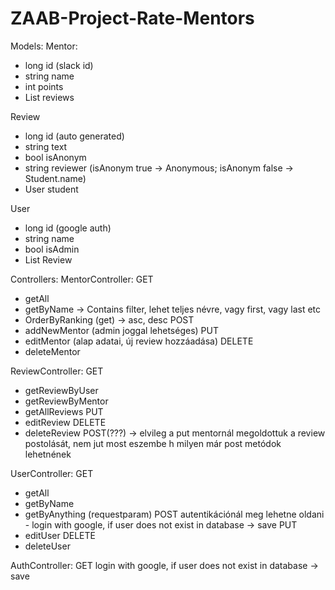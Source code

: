 # ZAAB-Project-Rate-Mentors

Models:
Mentor:
- long id (slack id)
- string name
- int points
- List<Review> reviews

Review
- long id (auto generated)
- string text
- bool isAnonym
- string reviewer (isAnonym true -> Anonymous; isAnonym false -> Student.name)
- User student

User
- long id (google auth)
- string name
- bool isAdmin
- List<Review> Review

Controllers:
MentorController:
GET
- getAll
- getByName -> Contains filter, lehet teljes névre, vagy first, vagy last etc
- OrderByRanking (get) -> asc, desc
POST
- addNewMentor (admin joggal lehetséges) 
PUT
- editMentor (alap adatai, új review hozzáadása)
DELETE
- deleteMentor

ReviewController:
GET
- getReviewByUser
- getReviewByMentor
- getAllReviews
PUT
- editReview
DELETE
- deleteReview
POST(???) -> elvileg a put mentornál megoldottuk a review postolását, nem jut most eszembe h milyen már post metódok lehetnének

UserController:
GET
- getAll
- getByName
- getByAnything (requestparam)
POST
autentikációnál meg lehetne oldani - login with google, if user does not exist in database -> save
PUT
- editUser
DELETE
- deleteUser

AuthController:
GET
login with google, if user does not exist in database -> save
